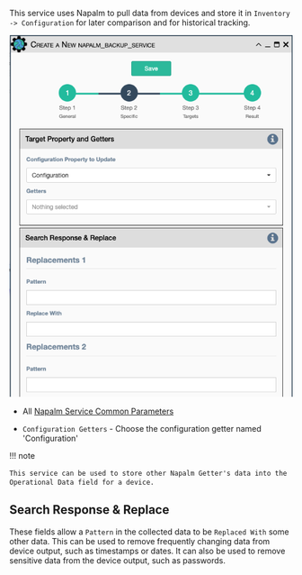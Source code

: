 This service uses Napalm to pull data from devices and store it in
`Inventory -> Configuration` for later comparison and for historical tracking.

![Napalm Data Backup Service](../../_static/automation/builtin_service_types/napalm_databackup.png)

- All [Napalm Service Common Parameters](napalm_common.md) 

- `Configuration Getters` - Choose the configuration getter named 'Configuration'

!!! note
 
    This service can be used to store other Napalm Getter's data into the
    Operational Data field for a device.
    
## Search Response & Replace

These fields allow a `Pattern` in the collected data to be `Replaced With` 
some other data. This can be used to remove frequently changing data from 
device output, such as timestamps or dates. It can also be used to remove
sensitive data from the device output, such as passwords.